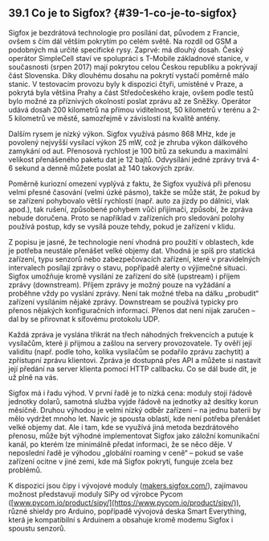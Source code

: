 ## 39.1 Co je to Sigfox? {#39-1-co-je-to-sigfox}

Sigfox je bezdrátová technologie pro posílání dat, původem z Francie, ovšem s čím dál větším pokrytím po celém světě. Na rozdíl od GSM a podobných má určité specifické rysy. Zaprvé: má dlouhý dosah. Český operátor SimpleCell staví ve spolupráci s T-Mobile základnové stanice, v současnosti (srpen 2017) mají pokrytou celou Českou republiku a pokrývají část Slovenska. Díky dlouhému dosahu na pokrytí vystačí poměrně málo stanic. V testovacím provozu byly k dispozici čtyři, umístěné v Praze, a pokrytá byla většina Prahy a část Středočeského kraje, ovšem podle testů bylo možné za příznivých okolností poslat zprávu až ze Sněžky. Operátor udává dosah 200 kilometrů na přímou viditelnost, 50 kilometrů v terénu a 2-5 kilometrů ve městě, samozřejmě v závislosti na kvalitě antény.

Dalším rysem je nízký výkon. Sigfox využívá pásmo 868 MHz, kde je povolený nejvyšší vysílací výkon 25 mW, což je zhruba výkon dálkového zamykání od aut. Přenosová rychlost je 100 bitů za sekundu a maximální velikost přenášeného paketu dat je 12 bajtů. Odvysílání jedné zprávy trvá 4-6 sekund a denně můžete poslat až 140 takových zpráv.

Poměrně kuriozní omezení vyplývá z faktu, že Sigfox využívá při přenosu velmi přesné časování (velmi úzké pásmo), takže se může stát, že pokud by se zařízení pohybovalo větší rychlostí (např. auto za jízdy po dálnici, vlak apod.), tak rušení, způsobené pohybem vůči přijímači, způsobí, že zpráva nebude doručena. Proto se například v zařízeních pro sledování polohy používá postup, kdy se vysílá pouze tehdy, pokud je zařízení v klidu.

Z popisu je jasné, že technologie není vhodná pro použití v oblastech, kde je potřeba neustále přenášet velké objemy dat. Vhodná je spíš pro statická zařízení, typu senzorů nebo zabezpečovacích zařízení, které v pravidelných intervalech posílají zprávy o stavu, popřípadě alerty o výjimečné situaci. Sigfox umožňuje kromě vysílání ze zařízení do sítě (upstream) i příjem zprávy (downstream). Příjem zprávy je možný pouze na vyžádání a proběhne vždy po vyslání zprávy. Není tak možné třeba na dálku „probudit“ zařízení vysíláním nějaké zprávy. Downstream se používá typicky pro přenos nějakých konfiguračních informací. Přenos dat není nijak zaručen – dal by se přirovnat k síťovému protokolu UDP.

Každá zpráva je vyslána třikrát na třech náhodných frekvencích a putuje k vysílačům, které ji přijmou a zašlou na servery provozovatele. Ty ověří její validitu (např. podle toho, kolika vysílačům se podařilo zprávu zachytit) a zpřístupní zprávu klientovi. Zpráva je dostupná přes API a můžete si nastavit její předání na server klienta pomocí HTTP callbacku. Co se dál bude dít, je už plně na vás.

Sigfox má i řadu výhod. V první řadě je to nízká cena: moduly stojí řádově jednotky dolarů, samotná služba vyjde řádově na jednotky až desítky korun měsíčně. Druhou výhodou je velmi nízký odběr zařízení – na jednu baterii by mělo vydržet mnoho let. Navíc je spousta oblastí, kde není potřeba přenášet velké objemy dat. Ale i tam, kde se využívá jiná metoda bezdrátového přenosu, může být výhodné implementovat Sigfox jako záložní komunikační kanál, po kterém lze minimálně předat informaci, že se něco děje. V neposlední řadě je výhodou „globální roaming v ceně“ – pokud se vaše zařízení ocitne v jiné zemi, kde má Sigfox pokrytí, funguje zcela bez problémů.

K dispozici jsou čipy i vývojové moduly ([makers.sigfox.com/](http://makers.sigfox.com/)), zajímavou možnost představují moduly SiPy od výrobce Pycom ([www.pycom.io/product/sipy/](https://www.pycom.io/product/sipy/)), různé shieldy pro Arduino, popřípadě vývojová deska Smart Everything, která je kompatibilní s Arduinem a obsahuje kromě modemu Sigfox i spoustu senzorů.
